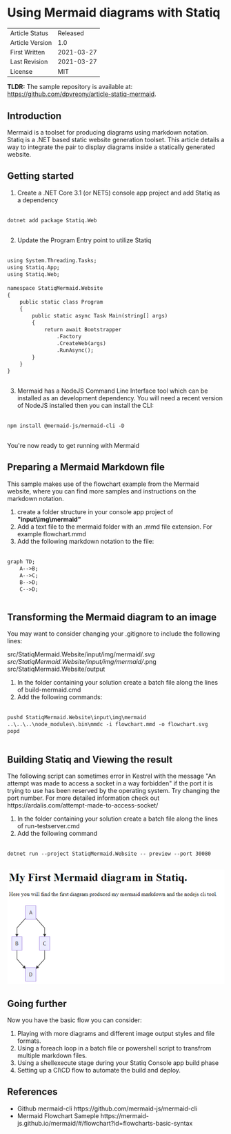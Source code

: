 ﻿# Using Mermaid diagrams with Statiq

| | |
| - | - |
| Article Status | Released |
| Article Version | 1.0 |
| First Written | 2021-03-27 |
| Last Revision | 2021-03-27 |
| License | MIT |

<div class="alert alert-info">
  <strong>TLDR:</strong> The sample repository is available at: <a href="https://github.com/dpvreony/article-statiq-mermaid">https://github.com/dpvreony/article-statiq-mermaid</a>.
</div>

## Introduction

Mermaid is a toolset for producing diagrams using markdown notation. Statiq is a .NET based static website generation toolset. This article details a way to integrate the pair to display diagrams inside a statically generated website.

## Getting started

1. Create a .NET Core 3.1 (or NET5) console app project and add Statiq as a dependency

<pre>
<code>
dotnet add package Statiq.Web
</code>
</pre>

2. Update the Program Entry point to utilize Statiq


<pre>
<code>
using System.Threading.Tasks;
using Statiq.App;
using Statiq.Web;

namespace StatiqMermaid.Website
{
    public static class Program
    {
        public static async Task<int> Main(string[] args)
        {
            return await Bootstrapper
                .Factory
                .CreateWeb(args)
                .RunAsync();
        }
    }
}
</code>
</pre>


3. Mermaid has a NodeJS Command Line Interface tool which can be installed as an development dependency. You will need a recent version of NodeJS installed then you can install the CLI:

<pre>
<code>
npm install @mermaid-js/mermaid-cli -D
</code>
</pre>

You're now ready to get running with Mermaid

## Preparing a Mermaid Markdown file

<div class="alert alert-info">
  This sample makes use of the flowchart example from the Mermaid website, where you can find more samples and instructions on the markdown notation.
</div>

1. create a folder structure in your console app project of <strong>"input\img\mermaid"</strong>
2. Add a text file to the mermaid folder with an .mmd file extension. For example flowchart.mmd
3. Add the following markdown notation to the file:

<pre>
<code>
graph TD;
    A-->B;
    A-->C;
    B-->D;
    C-->D;
</code>
</pre>

## Transforming the Mermaid diagram to an image

<div class="alert alert-info">
  You may want to consider changing your .gitignore to include the following lines:

src/StatiqMermaid.Website/input/img/mermaid/*.svg</br>
src/StatiqMermaid.Website/input/img/mermaid/*.png</br>
src/StatiqMermaid.Website/output

</div>

1. In the folder containing your solution create a batch file along the lines of build-mermaid.cmd
2. Add the following commands:

<pre>
<code>
pushd StatiqMermaid.Website\input\img\mermaid
..\..\..\node_modules\.bin\mmdc -i flowchart.mmd -o flowchart.svg
popd
</code>
</pre>

## Building Statiq and Viewing the result

<div class="alert alert-warning">
  The following script can sometimes error in Kestrel with the message "An attempt was made to access a socket in a way forbidden" if the port it is trying to use has been reserved by the operating system. Try changing the port number.
  For more detailed information check out https://ardalis.com/attempt-made-to-access-socket/
</div>

1. In the folder containing your solution create a batch file along the lines of run-testserver.cmd
2. Add the following command

<pre>
<code>
dotnet run --project StatiqMermaid.Website -- preview --port 30080
</code>
</pre>

<img src="basic-webpage-output.png" alt="Screenshot of a webpage containing a diagram generated from Mermaid notation" />

## Going further

Now you have the basic flow you can consider:

1. Playing with more diagrams and different image output styles and file formats.
2. Using a foreach loop in a batch file or powershell script to transfrom multiple markdown files.
3. Using a shellexecute stage during your Statiq Console app build phase
4. Setting up a CI\CD flow to automate the build and deploy.

## References

<ul>
<li><a id="#1"></a>Github mermaid-cli https://github.com/mermaid-js/mermaid-cli</li>
<li><a id="#3"></a>Mermaid Flowchart Sameple https://mermaid-js.github.io/mermaid/#/flowchart?id=flowcharts-basic-syntax</li>
</ul>


